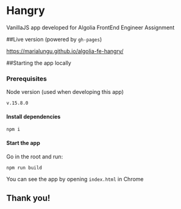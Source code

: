 # Hangry

VanillaJS app developed for Algolia FrontEnd Engineer Assignment

##Live version (powered by `gh-pages`)

https://marialungu.github.io/algolia-fe-hangry/

##Starting the app locally

### Prerequisites 

Node version (used when developing this app)

    v.15.8.0


#### Install dependencies

    npm i

#### Start the app

Go in the root and run: 

    npm run build

You can see the app by opening `index.html` in Chrome

## Thank you!
